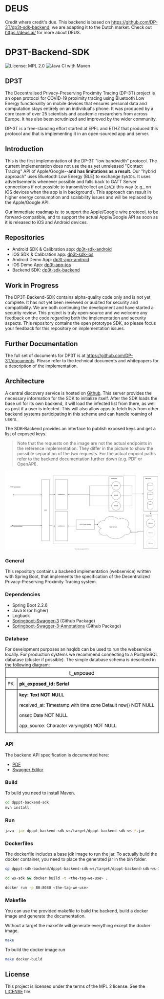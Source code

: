 # DEUS

Credit where credit's due. This backend is based on https://github.com/DP-3T/dp3t-sdk-backend, we are adapting it to the Dutch market. Check out https://deus.ai/ for more about DEUS.

# DP3T-Backend-SDK
![License: MPL 2.0](https://img.shields.io/badge/License-MPL%202.0-brightgreen.svg)
![Java CI with Maven](https://github.com/DP-3T/dp3t-sdk-backend/workflows/Java%20CI%20with%20Maven/badge.svg?branch=master)

## DP3T
The Decentralised Privacy-Preserving Proximity Tracing (DP-3T) project is an open protocol for COVID-19 proximity tracing using Bluetooth Low Energy functionality on mobile devices that ensures personal data and computation stays entirely on an individual's phone. It was produced by a core team of over 25 scientists and academic researchers from across Europe. It has also been scrutinized and improved by the wider community.

DP-3T is a free-standing effort started at EPFL and ETHZ that produced this protocol and that is implementing it in an open-sourced app and server.


## Introduction
This is the first implementation of the DP-3T "low bandwidth" protocol. The current implementation does not use the as yet unreleased "Contact Tracing" API of Apple/Google--**and has limitations as a result**. Our "hybrid approach" uses Bluetooth Low Energy (BLE) to exchange `EphID`s. It uses advertisements whenever possible and falls back to GATT Server connections if not possible to transmit/collect an `EphID` this way (e.g., on iOS devices when the app is in background). This approach can result in higher energy consumption and scalability issues and will be replaced by the Apple/Google API.

Our immediate roadmap is: to support the Apple/Google wire protocol, to be forward-compatible, and to support the actual Apple/Google API as soon as it is released to iOS and Android devices.

## Repositories
* Android SDK & Calibration app: [dp3t-sdk-android](https://github.com/DP-3T/dp3t-sdk-android)
* iOS SDK & Calibration app: [dp3t-sdk-ios](https://github.com/DP-3T/dp3t-sdk-ios)
* Android Demo App: [dp3t-app-android](https://github.com/DP-3T/dp3t-app-android)
* iOS Demo App: [dp3t-app-ios](https://github.com/DP-3T/dp3t-app-ios)
* Backend SDK: [dp3t-sdk-backend](https://github.com/DP-3T/dp3t-sdk-backend)

## Work in Progress
The DP3T-Backend-SDK contains alpha-quality code only and is not yet complete. It has not yet been reviewed or audited for security and compatibility. We are both continuing the development and have started a security review. This project is truly open-source and we welcome any feedback on the code regarding both the implementation and security aspects.
This repository contains the open prototype SDK, so please focus your feedback for this repository on implementation issues.

## Further Documentation
The full set of documents for DP3T is at https://github.com/DP-3T/documents. Please refer to the technical documents and whitepapers for a description of the implementation.

## Architecture
A central discovery service is hosted on [Github](https://github.com/DP-3T/dp3t-discovery). This server provides the necessary information for the SDK to initialize itself. After the SDK loads the base url for its own backend, it will load the infected list from there, as well as post if a user is infected. This will also allow apps to fetch lists from other backend systems participating in this scheme and can handle roaming of users.

The SDK-Backend provides an interface to publish exposed keys and get a list of exposed keys.

> Note that the requests on the image are not the actual endpoints in the reference implementation. They differ in the picture to show the possible separation of the two requests. For the actual enpoint paths refer to the backend documentation further down (e.g. PDF or OpenAPI).

![](documentation/img/dp3t-backend.svg)

### General
This repository contains a backend implementation (webservice) written with Spring Boot, that implements the specification of the Decentralized Privacy-Preserving Proximity Tracing system.


### Dependencies
* Spring Boot 2.2.6
* Java 8 (or higher)
* Logback
* [Springboot-Swagger-3](https://github.com/Ubique-OSS/springboot-swagger3) (Github Package)
* [Springboot-Swagger-3-Annotations](https://github.com/Ubique-OSS/springboot-swagger3-annotations) (Github Package)

### Database
For development purposes an hsqldb can be used to run the webservice locally. For production systems we recommend connecting to a PostgreSQL dabatase (cluster if possible). The simple database schema is described in the following diagram:
![](documentation/img/dp3t-backend-dbschema.svg)

### API
The backend API specification is documented here:
* [PDF](/documentation/documentation.pdf)
* [Swagger Editor](https://editor.swagger.io/?url=https://raw.githubusercontent.com/DP-3T/dp3t-sdk-backend/develop/documentation/yaml/sdk.yaml)

### Build
To build you need to install Maven.

```bash
cd dpppt-backend-sdk
mvn install
```
### Run
```bash
java -jar dpppt-backend-sdk-ws/target/dpppt-backend-sdk-ws-*.jar
```
### Dockerfiles
The dockerfile includes a base jdk image to run the jar. To actually build the docker container, you need to place the generated jar in the bin folder.

```bash
cp dpppt-sdk-backend/dpppt-backend-sdk-ws/target/dpppt-backend-sdk-ws-1.0.0-SNAPSHOT.jar ws-sdk/ws/bin/dpppt-backend-sdk-ws-1.0.0
```

```bash
cd ws-sdk && docker build -t <the-tag-we-use> .
```

```bash
docker run -p 80:8080 <the-tag-we-use>
 ```

### Makefile
You can use the provided makefile to build the backend, build a docker image and generate the documentation.

Without a target the makefile will generate everything except the docker image.

```bash
make
``` 

To build the docker image run

```bash
make docker-build
```



## License
This project is licensed under the terms of the MPL 2 license. See the [LICENSE](LICENSE) file.
